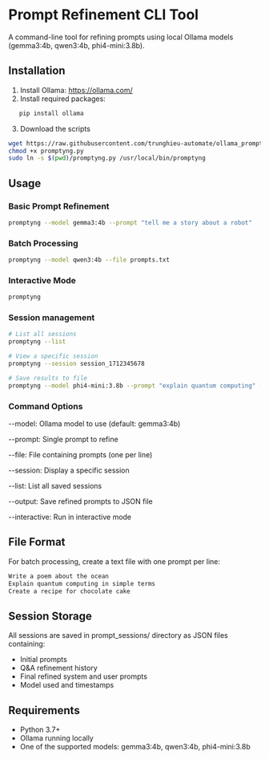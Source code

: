# Prompt Refinement CLI Tool

A command-line tool for refining prompts using local Ollama models (gemma3:4b, qwen3:4b, phi4-mini:3.8b).

## Installation

1. Install Ollama: https://ollama.com/
2. Install required packages:
```bash
   pip install ollama
```

3. Download the scripts
```bash
wget https://raw.githubusercontent.com/trunghieu-automate/ollama_promptyng_cli/refs/heads/main/promptyng_cli.py
chmod +x promptyng.py
sudo ln -s $(pwd)/promptyng.py /usr/local/bin/promptyng
```

## Usage
### Basic Prompt Refinement
```bash
promptyng --model gemma3:4b --prompt "tell me a story about a robot"
```

### Batch Processing
```bash
promptyng --model qwen3:4b --file prompts.txt
```

### Interactive Mode
```bash
promptyng
```

### Session management
```bash
# List all sessions
promptyng --list

# View a specific session
promptyng --session session_1712345678

# Save results to file
promptyng --model phi4-mini:3.8b --prompt "explain quantum computing" --output refined.json
```

### Command Options

--model: Ollama model to use (default: gemma3:4b)

--prompt: Single prompt to refine

--file: File containing prompts (one per line)

--session: Display a specific session

--list: List all saved sessions

--output: Save refined prompts to JSON file

--interactive: Run in interactive mode

## File Format
For batch processing, create a text file with one prompt per line:
```txt
Write a poem about the ocean
Explain quantum computing in simple terms
Create a recipe for chocolate cake
```

## Session Storage
All sessions are saved in prompt_sessions/ directory as JSON files containing:

- Initial prompts
- Q&A refinement history
- Final refined system and user prompts
- Model used and timestamps

## Requirements
- Python 3.7+
- Ollama running locally
- One of the supported models: gemma3:4b, qwen3:4b, phi4-mini:3.8b
